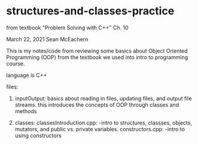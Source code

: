 # structures-and-classes-practice
from textbook "Problem Solving with C++" Ch. 10

March 22, 2021
Sean McEachern

This is my notes/code from reviewing some basics about Object Oriented Programming (OOP) from the textbook we used into intro to programming course.

language is C++

files:
1. inputOutput: 
    basics about reading in files, updating files, and output file streams. this introduces the concepts of OOP through classes and methods
    
2. classes:
    classesIntroduction.cpp:
        -intro to structures, classses, objects, mutators, and public vs. private variables.
    constructors.cpp:
        -intro to using constructors
    
    
    
